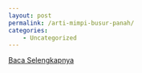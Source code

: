 ```yaml
---
layout: post
permalink: /arti-mimpi-busur-panah/
categories:
    - Uncategorized
---
```


[Baca Selengkapnya](/09)